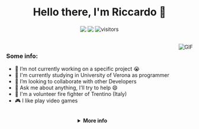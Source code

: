 <p>
  <h1 align="center"><b>Hello there, I'm Riccardo 👋</b></h1>
</p>

<p align="center">
  <img align="center" valt="age" src="https://img.shields.io/badge/Age-22-blue"  />
  <img align="center" valt="living" src="https://img.shields.io/badge/Living-Trento-red" 1/>
    <img align="center" alt="visitors" src="https://gpvc.arturio.dev/ZanoTN" />
</p>

<br>
<img align="right" height="250px" alt="GIF" src="https://i.imgur.com/OpAJVbh.gif" />

### Some info:
- 🔭 I’m not currently working on a specific project 😭
- 🌱 I'm currently studying in University of Verona as programmer
- 👯 I’m looking to collaborate with other Developers
- 💬 Ask me about anything, I'll try to help 😄
- 🚒 I'm a volunteer fire fighter of Trentino (Italy)
- 🎮 I like play video games
<br>

<details align="center"><summary><b>More info</b></summary>

<h3 align="left"><b># Languages and Tools:</b></h3>
<code><img alt="Visual Studio Code" height="35rem" src="https://raw.githubusercontent.com/github/explore/main/topics/visual-studio-code/visual-studio-code.png" /></code>
<code><img alt="Node.js" height="35rem" src="https://raw.githubusercontent.com/github/explore/main/topics/nodejs/nodejs.png" /></code>
<code><img alt="JavaScript" height="35rem" src="https://raw.githubusercontent.com/github/explore/main/topics/javascript/javascript.png" /></code>
<code><img alt="python" height="35rem" src="https://raw.githubusercontent.com/github/explore/main/topics/python/python.png" /></code>
<code><img alt="Terminal" height="35rem" src="https://raw.githubusercontent.com/github/explore/main/topics/terminal/terminal.png" /></code>
<code><img alt="C++" height="35rem" src="https://raw.githubusercontent.com/github/explore/main/topics/cpp/cpp.png" /></code>
<code><img alt="React" height="35rem" src="https://raw.githubusercontent.com/github/explore/main/topics/react/react.png" /></code>
<code><img alt="HTML5" height="35rem" src="https://raw.githubusercontent.com/github/explore/main/topics/html/html.png" /></code>
<code><img alt="CSS3" height="35rem" src="https://raw.githubusercontent.com/github/explore/main/topics/css/css.png" /></code>
<code><img alt="Sqlite" height="35rem" src="https://raw.githubusercontent.com/github/explore/main/topics/sqlite/sqlite.png" /></code>
<code><img alt="Sqlite" height="35rem" src="https://raw.githubusercontent.com/github/explore/main/topics/linux/linux.png" /></code>

<br/>
<h3 align="left"><b># Social:</b></h3>
<a href="https://www.https://www.facebook.com/riccardo.zanotelli"><img src="https://img.shields.io/badge/Facebook-%231877F2?style=for-the-badge&logo=facebook&logoColor=white" alt="Facebook" /></a>
<a href="https://www.instagram.com/riccardo_zanotelli/"><img src="https://img.shields.io/badge/Instagram-%23E4405F?style=for-the-badge&logo=instagram&logoColor=white" alt="Instagram" /></a>
<a href="mailto:riccardo.zanotelli@gmail.com?subject=Hello"><img src="https://img.shields.io/badge/Gmail-%23D14836?style=for-the-badge&logo=gmail&logoColor=white" alt="Gmail" /></a>
<a href="https://t.me/Riccardo_Zanotelli"><img src="https://img.shields.io/badge/Telegram-2CA5E0?style=for-the-badge&logo=telegram&logoColor=white" alt="Telegram" /></a>
<a href="https://discordapp.com/users/#7569/"><img src="https://img.shields.io/badge/Discord-7289DA?style=for-the-badge&logo=discord&logoColor=white" alt="Discord" /></a>
<a href="https://github.com/ZanoTN"><img src="https://img.shields.io/badge/GitHub-100000?style=for-the-badge&logo=github&logoColor=white" alt="GitHub" /></a>

<br/>
<h3 align="left"><b># GitHub Stats:</b></h3>
</p>
<img align="center" src="https://github-readme-stats.vercel.app/api?username=ZanoTN&count_private=true&hide=contribs,prs&show_icons=true" alt="ZanoTN's Github Stats" width="60%">
